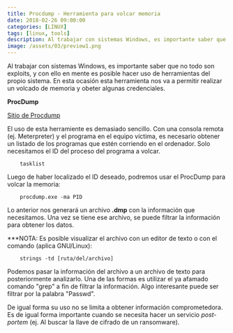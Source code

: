 ```yaml
---
title: Procdump - Herramienta para volcar memoria
date: 2018-02-26 09:00:00 
categories: [LINUX]
tags: [linux, tools]
description: Al trabajar con sistemas Windows, es importante saber que no todo son exploits, y con ello en mente es posible hacer uso de herramientas del propio sistema.
image: /assets/03/preview1.png
---
```


Al trabajar con sistemas Windows, es importante saber que no todo son exploits, y con ello en mente es posible hacer uso de herramientas del propio sistema. En esta ocasión esta herramienta nos va a permitir realizar un volcado de memoria y obeter algunas credenciales.

**ProcDump**

[Sitio de Procdump](https://docs.microsoft.com/en-us/sysinternals/downloads/procdump)

El uso de esta herramiente es demasiado sencillo. Con una consola remota (ej. Meterpreter) y el programa
en el equipo víctima, es  necesario obtener un listado de los programas que estén corriendo en el ordenador.
Solo necesitamos el ID del proceso del programa a volcar.

        tasklist

Luego de haber localizado el ID deseado, podremos usar el ProcDump para volcar la
memoria:

        procdump.exe -ma PID

Lo anterior nos generará un archivo **.dmp** con la información que necesitamos. Una vez se tiene
ese archivo, se puede filtrar la información para obtener los datos.

***NOTA: Es posible visualizar el archivo con un editor de texto o con el comando (aplica GNU/Linux):

        strings -td [ruta/del/archivo]

Podemos pasar la información del archivo a un archivo de texto para posteriormente analizarlo.
Una de las formas es utilizar el ya afamado comando "grep" a fin de filtrar la información.
Algo interesante puede ser filtrar por la palabra "Passwd".


De igual forma su uso no se limita a obtener información comprometedora. Es de igual forma importante
cuando se necesita hacer un servicio *post-portem* (ej. Al buscar la llave de cifrado de un ransomware).
